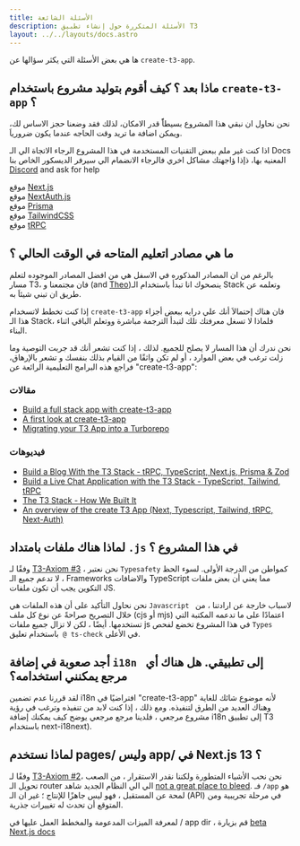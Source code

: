 ```yaml
---
title: الأسئلة الشائعة
description: الأسئلة المتكررة حول إنشاء تطبيق T3
layout: ../../layouts/docs.astro
---
```


ها هي بعض الأسئلة التي يكثر سؤالها عن `create-t3-app`.
## ماذا بعد ؟ كيف أقوم بتوليد مشروع باستخدام `create-t3-app` ؟
نحن نحاول ان نبقي هذا المشروع بسيطاًً قدر الامكان، لذلك فقد وضعنا حجز الاساس لك، ويمكن اضافة ما تريد وقت الحاجه عندما يكون ضرورياَ.

اذا كنت غير ملم ببعض التقنيات المستخدمة في هذا المشروع الرجاء الاتجاة الي الـ Docs المعنيه بها، ذإذا ؤاجهتك مشاكل اخري فالرجاء الانضمام الي سيرفر الديسكور الخاص بنا [Discord](https://t3.gg/discord) and ask for help  

موقع [Next.js](https://nextjs.org/)  
موقع [NextAuth.js](https://next-auth.js.org)  
موقع [Prisma](https://prisma.io)  
موقع [TailwindCSS](https://tailwindcss.com)  
موقع [tRPC](https://trpc.io)  


## ما هي مصادر اتعليم المتاحه في الوقت الحالي ؟
بالرغم من ان المصادر المذكوره في الاسفل هي من افضل المصادر الموجوده لتعلم مسار T3، فان مجتمعنا و (and [Theo](https://youtu.be/rzwaaWH0ksk?t=1436))ينصحوك انا تبدأ باستخدام الـ Stack وتعلمه عن طريق ان تبني شيئاَ به.

إذا كنت تخطط لاتسخدام `create-t3-app` فان هناك إحتمالاَ أنك علي درايه ببعض أجزاء هذا الـ Stack، فلماذا لا تسغل معرفتك تلك لتبدأ الترجمة مباشرة ووتعلم الباقي اثناء البناء.

نحن ندرك أن هذا المسار لا يصلح للجميع. لذلك ، إذا كنت تشعر أنك قد جربت التوصية وما زلت ترغب في بعض الموارد ، أو لم تكن واثقًا من القيام بذلك بنفسك و تشعر بالإرهاق، فراجع هذه البرامج التعليمية الرائعة عن "create-t3-app":

### مقالات

- [Build a full stack app with create-t3-app](https://www.nexxel.dev/blog/ct3a-guestbook)
- [A first look at create-t3-app](https://dev.to/ajcwebdev/a-first-look-at-create-t3-app-1i8f)
- [Migrating your T3 App into a Turborepo](https://www.jumr.dev/blog/t3-turbo)

### فيديوهات

- [Build a Blog With the T3 Stack - tRPC, TypeScript, Next.js, Prisma & Zod](https://www.youtube.com/watch?v=syEWlxVFUrY)
- [Build a Live Chat Application with the T3 Stack - TypeScript, Tailwind, tRPC](https://www.youtube.com/watch?v=dXRRY37MPuk)
- [The T3 Stack - How We Built It](https://www.youtube.com/watch?v=H-FXwnEjSsI)
- [An overview of the create T3 App (Next, Typescript, Tailwind, tRPC, Next-Auth)](https://www.youtube.com/watch?v=VJH8dsPtbeU)

## لماذا هناك ملفات بامتداد `.js` في هذا المشروع ؟


وفقًا لـ [T3-Axiom #3](/en/introduction#typesafety-isnt-optional) ، نحن نعتبر `Typesafety` كمواطن من الدرجة الأولى. لسوء الحظ ، لا تدعم جميع الـ Frameworks والاضافات TypeScript مما يعني أن بعض ملفات التكوين يجب أن تكون ملفات JS.

نحن نحاول التأكيد على أن هذه الملفات هي `Javascript ` لاسباب خارجة عن ارادتنا ، من خلال التصريح صراحةً عن نوع كل ملف (cjs أو mjs) اعتمادًا على ما تدعمه المكتبة التي تستخدمها. أيضًا ، لكن لا تزال جميع ملفات js في هذا المشروع تخضع لفحص `Types `باستخدام تعليق` @ ts-check` في الأعلى.


## أجد صعوبة في إضافة `i18n ` إلى تطبيقي. هل هناك أي مرجع يمكنني استخدامه؟
لقد قررنا عدم تضمين i18n افتراضيًا في "create-t3-app" لأنه موضوع شائك للغاية وهناك العديد من الطرق لتنفيذه.
ومع ذلك ، إذا كنت لابد من تنفيذه وترغب في رؤية مشروع مرجعي ، فلدينا مرجع مرجعي يوضح كيف يمكنك إضافة i18n إلى تطبيق T3 باستخدام next-i18next).

## لماذا نستخدم pages/ وليس app/ في Next.js 13 ؟

وفقًا لـ [T3-Axiom #2](/en/introduction#bleed-responsibly)، نحن نحب الأشياء المتطورة ولكننا نقدر الاستقرار ، من الصعب تحويل الـ router الي الي النظام الجديد شاهد [not a great place to bleed](https://youtu.be/mnwUbtieOuI?t=1662).
فـ `/app` هو لمحة عن المستقبل ، فهو ليس جاهزًا للإنتاج ؛ غير ان الـ (API) في مرحلة تجريبية ومن المتوقع أن تحدث له تغييرات جذرية.


لمعرفة الميزات المدعومة والمخطط العمل عليها في / app dir ، قم بزيارة [beta Next.js docs](https://beta.nextjs.org/docs/app-directory-roadmap#supported-and-planned-features)